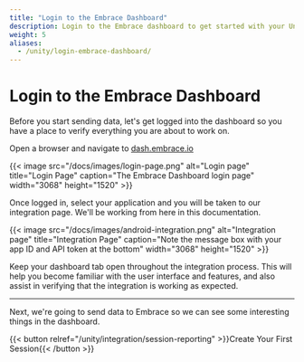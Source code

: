 ```yaml
---
title: "Login to the Embrace Dashboard"
description: Login to the Embrace dashboard to get started with your Unity integration
weight: 5
aliases:
  - /unity/login-embrace-dashboard/
---
```


# Login to the Embrace Dashboard

Before you start sending data, let's get logged into the dashboard so you have a place to verify everything you are about to work on.

Open a browser and navigate to [dash.embrace.io](https://dash.embrace.io)

{{< image src="/docs/images/login-page.png" alt="Login page" title="Login Page" caption="The Embrace Dashboard login page" width="3068" height="1520" >}}

Once logged in, select your application and you will be taken to our integration page. We'll be working from here in this documentation.

{{< image src="/docs/images/android-integration.png" alt="Integration page" title="Integration Page" caption="Note the message box with your app ID and API token at the bottom" width="3068" height="1520" >}}

Keep your dashboard tab open throughout the integration process. This will help you become familiar with the user interface and features, and also assist in verifying that the integration is working as expected.

---

Next, we're going to send data to Embrace so we can see some interesting things in the dashboard.

{{< button relref="/unity/integration/session-reporting" >}}Create Your First Session{{< /button >}}
